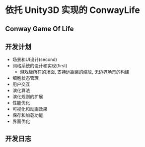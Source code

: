 # 依托 Unity3D 实现的 ConwayLife

## Conway Game Of Life

## 开发计划

* 场景和UI设计(second)
* 网格系统的设计和实现(first)
  * 游戏板所在的场面, 支持远距离的缩放, 无边界场景的构建
* 细胞状态管理
* 用户交互
* 演化算法
* 演化规则的扩展
* 性能优化
* 可视化和动画效果
* 保存和加载功能
* 界面优化

## 开发日志